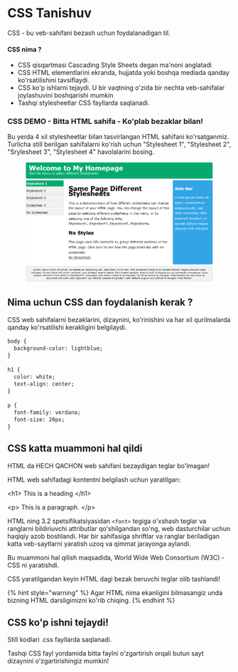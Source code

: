 # CSS Tanishuv

CSS - bu veb-sahifani bezash uchun foydalanadigan til.

#### CSS nima ? <a href="#css-nima" id="css-nima"></a>

* CSS qisqartmasi Cascading Style Sheets degan ma'noni anglatadi
* CSS HTML elementlarini ekranda, hujjatda yoki boshqa mediada qanday ko'rsatilishini tavsiflaydi.
* CSS ko'p ishlarni tejaydi. U bir vaqtning o'zida bir nechta veb-sahifalar joylashuvini boshqarishi mumkin
* Tashqi stylesheetlar CSS fayllarda saqlanadi.

### CSS DEMO - Bitta HTML sahifa - Ko'plab bezaklar bilan! <a href="#css-demo-bitta-html-sahifa-koplab-bezaklar-bilan" id="css-demo-bitta-html-sahifa-koplab-bezaklar-bilan"></a>

Bu yerda 4 xil stylesheetlar bilan tasvirlangan HTML sahifani ko'rsatganmiz. Turlicha still berilgan sahifalarni ko'rish uchun "Stylesheet 1", "Stylesheet 2", "Srylesheet 3", "Stylesheet 4" havolalarini bosing.

<figure><img src="../../.gitbook/assets/image (129).png" alt=""><figcaption></figcaption></figure>

## Nima uchun CSS dan foydalanish kerak ?

CSS web sahifalarni bezaklarini, dizaynini, ko'rinishini va har xil qurilmalarda qanday ko'rsatilishi kerakligini belgilaydi.

```
body {
  background-color: lightblue;
}

h1 {
  color: white;
  text-align: center;
}

p {
  font-family: verdana;
  font-size: 20px;
}
```

## CSS katta muammoni hal qildi <a href="#css-katta-muammoni-hal-qilgan" id="css-katta-muammoni-hal-qilgan"></a>

HTML da HECH QACHON web sahifani bezaydigan teglar bo'lmagan!

HTML web sahifadagi kontentni belgilash uchun yaratilgan:

\<h1> This is a heading \</h1>

\<p> This is a paragraph. \</p>

HTML ning 3.2 spetsifikatsiyasidan `<font>` tegiga o'xshash teglar va ranglarni bildiriuvchi attributlar qo'shilgandan so'ng, web dasturchilar uchun haqiqiy azob boshlandi. Har bir sahifasiga shriftlar va ranglar beriladigan katta veb-saytlarni yaratish uzoq va qimmat jarayonga aylandi.

Bu muammoni hal qilish maqsadida, World Wide Web Consortium (W3C) - CSS ni yaratishdi.

CSS yaratilgandan keyin HTML dagi bezak beruvchi teglar olib tashlandi!

{% hint style="warning" %}
Agar HTML nima ekanligini bilmasangiz unda bizning HTML darsligimizni ko'rib chiqing.
{% endhint %}

## CSS ko'p ishni tejaydi!

Still kodlari .css fayllarda saqlanadi.

Tashqi CSS fayl yordamida bitta faylni o'zgartirish orqali butun sayt dizaynini o'zgartirishingiz mumkin!
